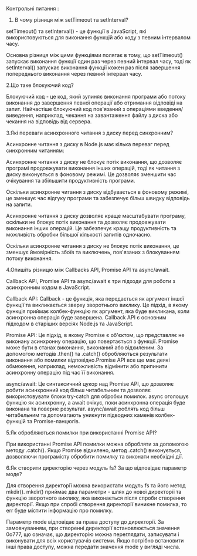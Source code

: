 Контрольні питання :

1. В чому різниця між setTimeout та setInterval?

 setTimeout() та setInterval() - це функції в JavaScript, які використовуються для виконання функцій або коду з певним інтервалом часу.

Основна різниця між цими функціями полягає в тому, що setTimeout() запускає виконання функції один раз через певний інтервал часу, тоді як setInterval() запускає виконання функції кожен раз після завершення попереднього виконання через певний інтервал часу.



2.Що таке блокуючий код?

Блокуючий код - це код, який зупиняє виконання програми або потоку виконання до завершення певної операції або отримання відповіді на запит. Найчастіше блокуючий код пов'язаний з операціями введення/виведення, наприклад, чекання на завантаження файлу з диска або чекання на відповідь від сервера.


3.Які переваги асинхронного читання з диску перед синхронним? 

Асинхронне читання з диску в Node.js має кілька переваг перед синхронним читанням:

 Асинхронне читання з диску не блокує потік виконання, що дозволяє програмі продовжувати виконання інших операцій, тоді як читання з диску виконується в фоновому режимі. Це дозволяє зменшити час очікування та збільшити продуктивність програми.

 Оскільки асинхронне читання з диску відбувається в фоновому режимі, це зменшує час відгуку програми та забезпечує більш швидку відповідь на запити.

 Асинхронне читання з диску дозволяє краще масштабувати програму, оскільки не блокує потік виконання та дозволяє продовжувати виконання інших операцій. Це забезпечує кращу продуктивність та можливість обробки більшої кількості запитів одночасно.

 Оскільки асинхронне читання з диску не блокує потік виконання, це зменшує ймовірність збоїв та виключень, пов'язаних з блокуванням потоку виконання.


4.Опишіть різницю між Callbacks API, Promise API та async/await.

Callback API, Promise API та async/await є три підходи для роботи з асинхронним кодом в JavaScript.

Callback API: Callback - це функція, яка передається як аргумент іншої функції та викликається зверху зворотнього виклику. Це підхід, в якому функція приймає колбек-функцію як аргумент, яка буде викликана, коли асинхронна операція буде завершена. Callback API є основним підходом в старіших версіях Node.js та JavaScript.

Promise API: Це підхід, в якому Promise є об'єктом, що представляє не виконану асинхронну операцію, що повертається з функції. Promise може бути в станах виконання, виконаний або відхиленим. За допомогою методів .then() та .catch() обробляються результати виконання або помилки відповідно.Promise API все ще має деякі обмеження, наприклад, неможливість відмінити або припинити асинхронну операцію під час її виконання.

async/await: Це синтаксичний цукор над Promise API, що дозволяє робити асинхронний код більш читабельним та дозволяє використовувати блоки try-catch для обробки помилок. async оголошує функцію як асинхронну, а await очікує, поки асинхронна операція буде виконана та поверне результат. async/await роблять код більш читабельним та допомагають уникнути підводних каменів колбек-функцій та Promise-ланцюгів.


5.Як обробляються помилки при використанні Promise API?

При використанні Promise API помилки можна обробляти за допомогою методу .catch(). Якщо Promise відхилено, метод .catch() виконується, дозволяючи програмісту обробити помилку та виконати необхідні дії.


6.Як створити директорію через модуль fs? За що відповідає параметр моде?

Для створення директорії  можна використати модуль fs та його метод mkdir(). mkdir() приймає два параметри - шлях до нової директорії та функцію зворотного виклику, яка виконається після спроби створення директорії. Якщо при спробі створення директорії виникне помилка, то err буде містити інформацію про помилку.

Параметр mode відповідає за права доступу до директорії. За замовчуванням, при створенні директорії встановлюється значення 0o777, що означає, що директорію можна переглядати, записувати і виконувати для всіх користувачів системи. Якщо потрібно встановити інші права доступу, можна передати значення mode у вигляді числа.
